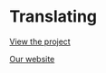 # Translating

[View the project](https://mg138.github.io/Translating/)

[Our website](https://mouse.lgbt)